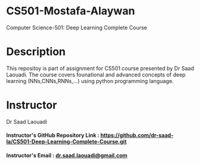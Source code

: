 # CS501-Mostafa-Alaywan
Computer Science-501: Deep Learning Complete Course
# Description 
This repositoy is part of assignment for CS501 course presented by Dr Saad Laouadi. The course covers founational and advanced concepts of deep learning (NNs,CNNs,RNNs,...) using python programming language.
# Instructor
Dr Saad Laouadi 
#### Instructor's GitHub Repository Link : https://github.com/dr-saad-la/CS501-Deep-Learning-Complete-Course.git
#### Instructor's Email :  dr.saad.laouadi@gmail.com
